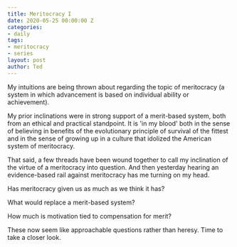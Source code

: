 ```yaml
---
title: Meritocracy I
date: 2020-05-25 00:00:00 Z
categories:
- daily
tags:
- meritocracy
- series
layout: post
author: Ted
---
```


My intuitions are being thrown about regarding the topic of meritocracy (a system in which advancement is based on individual ability or achievement).

My prior inclinations were in strong support of a merit-based system, both from an ethical and practical standpoint. It is 'in my blood' both in the sense of believing in benefits of the evolutionary principle of survival of the fittest and in the sense of growing up in a culture that idolized the American system of meritocracy.

That said, a few threads have been wound together to call my inclination of the virtue of a meritocracy into question. And then yesterday hearing an evidence-based rail against meritocracy has me turning on my head.

Has meritocracy given us as much as we think it has?

What would replace a merit-based system?

How much is motivation tied to compensation for merit?

These now seem like approachable questions rather than heresy. Time to take a closer look.
